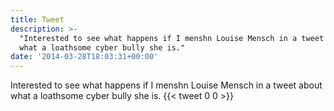 ```yaml
---
title: Tweet
description: >-
  "Interested to see what happens if I menshn Louise Mensch in a tweet about
  what a loathsome cyber bully she is."
date: '2014-03-28T18:03:31+00:00'
---
```

Interested to see what happens if I menshn Louise Mensch in a tweet about what a loathsome cyber bully she is.
      {{< tweet 0 0 >}}
    
